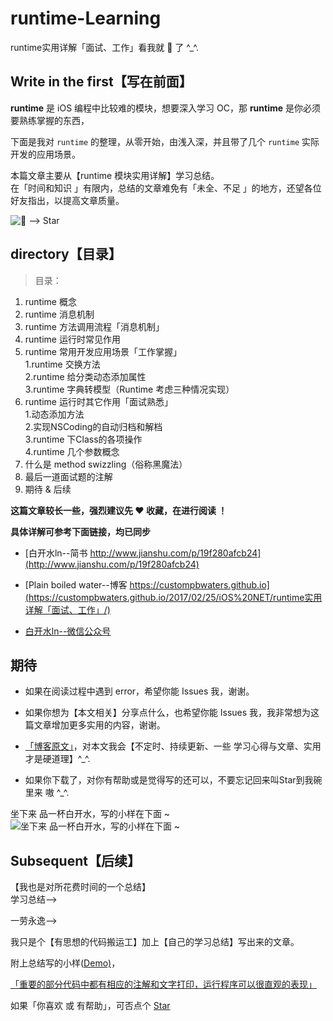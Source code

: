# runtime-Learning
runtime实用详解「面试、工作」看我就 🐒 了 ^_^.


## Write in the first【写在前面】
**runtime** 是 iOS 编程中比较难的模块，想要深入学习 OC，那 **runtime** 是你必须要熟练掌握的东西，  

下面是我对 `runtime` 的整理，从零开始，由浅入深，并且带了几个 `runtime` 实际开发的应用场景。



本篇文章主要从【runtime 模块实用详解】学习总结。  
在「时间和知识 」有限内，总结的文章难免有「未全、不足 」的地方，还望各位好友指出，以提高文章质量。



![ --> Star](http://upload-images.jianshu.io/upload_images/2230763-130b25511fa04547.jpg?imageMogr2/auto-orient/strip%7CimageView2/2/w/1240)


## directory【目录】

>目录：  
1. runtime 概念  
2. runtime 消息机制  
3. runtime 方法调用流程「消息机制」  
4. runtime 运行时常见作用  
5. runtime 常用开发应用场景「工作掌握」  
1.runtime 交换方法  
2.runtime 给分类动态添加属性  
3.runtime 字典转模型（Runtime 考虑三种情况实现）  
6. runtime 运行时其它作用「面试熟悉」  
1.动态添加方法  
2.实现NSCoding的自动归档和解档  
3.runtime 下Class的各项操作  
4.runtime 几个参数概念  
7. 什么是 method swizzling（俗称黑魔法）  
8. 最后一道面试题的注解  
9. 期待 & 后续


**这篇文章较长一些，强烈建议先 ❤️ 收藏，在进行阅读 ！**

**具体详解可参考下面链接，均已同步**

- [白开水ln--简书 http://www.jianshu.com/p/19f280afcb24](http://www.jianshu.com/p/19f280afcb24)

- [Plain boiled water--博客 https://custompbwaters.github.io](https://custompbwaters.github.io/2017/02/25/iOS%20NET/runtime实用详解「面试、工作」/)

- [白开水ln--微信公众号](http://upload-images.jianshu.io/upload_images/2230763-e5768bda910361e5.jpg?imageMogr2/auto-orient/strip%7CimageView2/2/w/1240)



## 期待

- 如果在阅读过程中遇到 error，希望你能 Issues 我，谢谢。

- 如果你想为【本文相关】分享点什么，也希望你能 Issues 我，我非常想为这篇文章增加更多实用的内容，谢谢。

- [「博客原文」](https://custompbwaters.github.io/2017/02/25/iOS%20NET/runtime实用详解「面试、工作」/)，对本文我会【不定时、持续更新、一些 学习心得与文章、实用才是硬道理】^_^.

- 如果你下载了，对你有帮助或是觉得写的还可以，不要忘记回来叫Star到我碗里来 嗷 ^_^.


坐下来 品一杯白开水，写的小样在下面 ~  
![坐下来 品一杯白开水，写的小样在下面 ~](http://upload-images.jianshu.io/upload_images/2230763-e3b33d46f171f721.png?imageMogr2/auto-orient/strip%7CimageView2/2/w/1240)






## Subsequent【后续】

【我也是对所花费时间的一个总结】  
学习总结-->

一劳永逸-->

我只是个【有思想的代码搬运工】加上【自己的学习总结】写出来的文章。

附上总结写的小样([Demo)](https://github.com/CustomPBWaters/runtime-Learning)，

[「重要的部分代码中都有相应的注解和文字打印，运行程序可以很直观的表现」]()

如果「你喜欢 或 有帮助」，可否点个 [Star](https://github.com/CustomPBWaters)




































